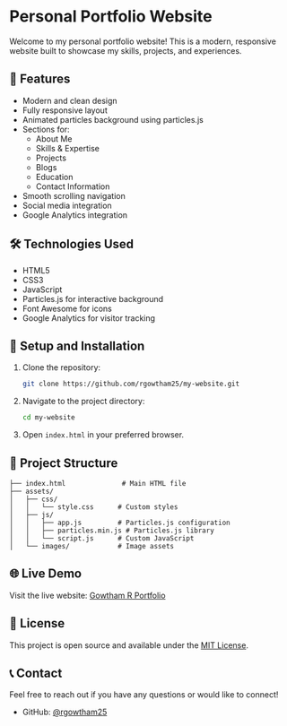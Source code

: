 # Personal Portfolio Website

Welcome to my personal portfolio website! This is a modern, responsive website built to showcase my skills, projects, and experiences.

## 🌟 Features

- Modern and clean design
- Fully responsive layout
- Animated particles background using particles.js
- Sections for:
  - About Me
  - Skills & Expertise
  - Projects
  - Blogs
  - Education
  - Contact Information
- Smooth scrolling navigation
- Social media integration
- Google Analytics integration

## 🛠️ Technologies Used

- HTML5
- CSS3
- JavaScript
- Particles.js for interactive background
- Font Awesome for icons
- Google Analytics for visitor tracking

## 🚀 Setup and Installation

1. Clone the repository:
   ```bash
   git clone https://github.com/rgowtham25/my-website.git
   ```

2. Navigate to the project directory:
   ```bash
   cd my-website
   ```

3. Open `index.html` in your preferred browser.

## 📝 Project Structure

```
├── index.html              # Main HTML file
├── assets/
│   ├── css/
│   │   └── style.css      # Custom styles
│   ├── js/
│   │   ├── app.js         # Particles.js configuration
│   │   ├── particles.min.js # Particles.js library
│   │   └── script.js      # Custom JavaScript
│   └── images/            # Image assets
```

## 🌐 Live Demo

Visit the live website: [Gowtham R Portfolio](https://rgowtham25.github.io/my-website)

## 📄 License

This project is open source and available under the [MIT License](LICENSE).

## 📞 Contact

Feel free to reach out if you have any questions or would like to connect!

- GitHub: [@rgowtham25](https://github.com/rgowtham25)
